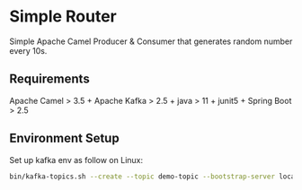 # Simple Router
Simple Apache Camel Producer & Consumer that generates random number every 10s.

## Requirements
Apache Camel > 3.5 + Apache Kafka > 2.5 + java > 11 + junit5 + Spring Boot > 2.5

## Environment Setup
Set up kafka env as follow on Linux:

```bash
bin/kafka-topics.sh --create --topic demo-topic --bootstrap-server localhost:9092
```
